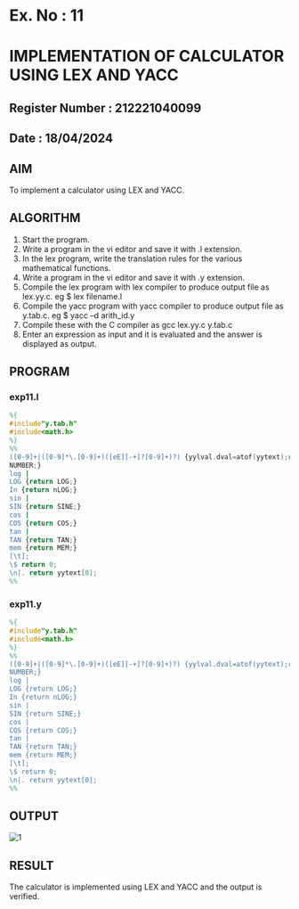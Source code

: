 # Ex. No : 11	
# IMPLEMENTATION OF CALCULATOR USING LEX AND YACC 
## Register Number : 212221040099
## Date : 18/04/2024

## AIM   
To implement a calculator using LEX and YACC.

## ALGORITHM
1.	Start the program.
2.	Write a program in the vi editor and save it with .l extension.
3.	In the lex program, write the translation rules for the various mathematical functions.
4.	Write a program in the vi editor and save it with .y extension.
5.	Compile the lex program with lex compiler to produce output file as lex.yy.c. eg $ lex filename.l
6.	Compile the yacc program with yacc compiler to produce output file as y.tab.c. eg $ yacc –d arith_id.y
7.	Compile these with the C compiler as gcc lex.yy.c y.tab.c
8.	Enter an expression as input and it is evaluated and the answer is displayed as output.

## PROGRAM
### exp11.l
```l
%{
#include"y.tab.h"
#include<math.h>
%}
%%
([0-9]+|([0-9]*\.[0-9]+)([eE][-+]?[0-9]+)?) {yylval.dval=atof(yytext);return
NUMBER;}
log |
LOG {return LOG;}
In {return nLOG;}
sin |
SIN {return SINE;}
cos |
COS {return COS;}
tan |
TAN {return TAN;}
mem {return MEM;}
[\t];
\$ return 0;
\n|. return yytext[0];
%%
```
### exp11.y
```y
%{
#include"y.tab.h"
#include<math.h>
%}
%%
([0-9]+|([0-9]*\.[0-9]+)([eE][-+]?[0-9]+)?) {yylval.dval=atof(yytext);return
NUMBER;}
log |
LOG {return LOG;}
In {return nLOG;}
sin |
SIN {return SINE;}
cos |
COS {return COS;}
tan |
TAN {return TAN;}
mem {return MEM;}
[\t];
\$ return 0;
\n|. return yytext[0];
%%
```
## OUTPUT 
![1](https://github.com/ManiKandan228/19CS409-Compiler-Design-Lab/assets/119160414/6b33fdbd-763c-4d06-9acf-f35871bbf818)

## RESULT
The calculator is implemented using LEX and YACC and the output is verified.
